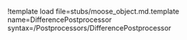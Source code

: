 !template load file=stubs/moose_object.md.template name=DifferencePostprocessor syntax=/Postprocessors/DifferencePostprocessor